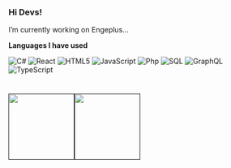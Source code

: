 ### Hi Devs! 
  I’m currently working on Engeplus...  
 
**Languages I have used**


![C#](https://img.shields.io/badge/-C#-000000?style=flat&logo=C#&logoColor=00599C)
![React](https://img.shields.io/badge/-ReactNative-000000?style=flat&logo=React)
![HTML5](https://img.shields.io/badge/-HTML5-000000?style=flat&logo=HTML5)
![JavaScript](https://img.shields.io/badge/-JavaScript-000000?style=flat&logo=javascript)
![Php](https://img.shields.io/badge/-PHP-000000?style=flat&logo=php)
![SQL](https://img.shields.io/badge/-SQL-000000?style=flat&logo=ORACLE)
![GraphQL](https://img.shields.io/badge/-GraphQL-000000?style=flat&logo=GRAPHQL)
![TypeScript](https://img.shields.io/badge/-TypeScript-000000?style=flat&logo=typescript&logoColor=007ACC)




<h1>
    <a href="">
        <img align="" height='130px' src="https://github-readme-stats.vercel.app/api?username=PatrickNascimento&hide_title=true&show_icons=true&include_all_commits=true&line_height=21&bg_color=0&theme=graywhite" /><img align="" height='130px' src="https://github-readme-stats.vercel.app/api/top-langs/?username=PatrickNascimento&hide_title=true&layout=compact&bg_color=0&theme=graywhite" />
    </a>
</h1>
